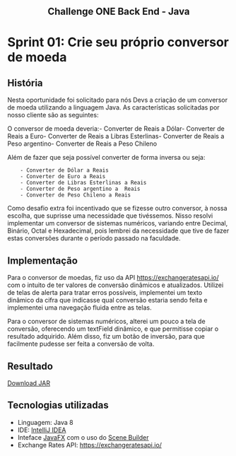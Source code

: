 <h2 align=center>Challenge ONE Back End - Java</h2>

# Sprint 01: Crie seu próprio conversor de moeda

## História

Nesta oportunidade foi solicitado para nós Devs a criação de um conversor de moeda utilizando a linguagem Java. As características solicitadas por nosso cliente são as seguintes:

O conversor de moeda deveria:- Converter de Reais a Dólar- Converter de Reais a Euro- Converter de Reais a Libras Esterlinas- Converter de Reais a Peso argentino- Converter de Reais a Peso Chileno

Além de fazer que seja possível converter de forma inversa ou seja:

        - Converter de Dólar a Reais
        - Converter de Euro a Reais
        - Converter de Libras Esterlinas a Reais
        - Converter de Peso argentino a  Reais
        - Converter de Peso Chileno a Reais

Como desafio extra foi incentivado que se fizesse outro conversor, à nossa escolha, que suprisse uma necessidade que tivéssemos. Nisso resolvi implementar um conversor de sistemas numéricos,
variando entre Decimal, Binário, Octal e Hexadecimal, pois lembrei da necessidade que tive de fazer estas conversões durante o período passado na faculdade.

## Implementação

Para o conversor de moedas, fiz uso da API <a href="https://exchangeratesapi.io/">https://exchangeratesapi.io/</a> com o intuito de ter valores de conversão dinâmicos e atualizados.
Utilizei de telas de alerta para tratar erros possíveis, implementei um texto dinâmico da cifra que indicasse qual conversão estaria sendo feita e implementei uma navegação fluida entre as telas.

Para o conversor de sistemas numéricos, alterei um pouco a tela de conversão, oferecendo um textField dinâmico, e que permitisse copiar o resultado adquirido. Além disso, fiz um botão de inversão, 
para que facilmente pudesse ser feita a conversão de volta.

## Resultado
<a href="">
Download JAR<a>

## Tecnologias utilizadas

- Linguagem: Java 8
- IDE: <a href="https://www.jetbrains.com/idea/">IntelliJ IDEA</a>
- Inteface <a href="https://openjfx.io/">JavaFX</a> com o uso do <a href="https://gluonhq.com/products/scene-builder/">Scene Builder</a> 
- Exchange Rates API: <a href="https://exchangeratesapi.io/">https://exchangeratesapi.io/</a>

